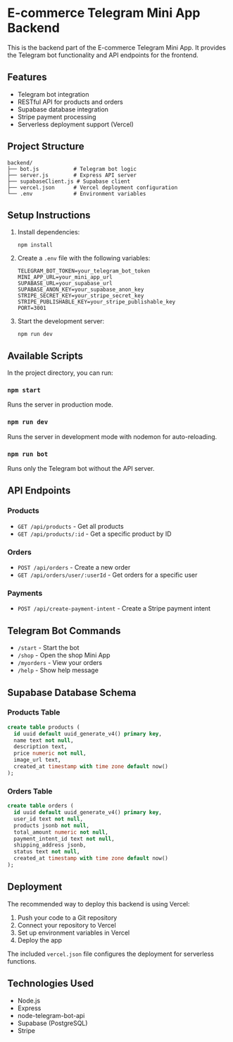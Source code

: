 # E-commerce Telegram Mini App Backend

This is the backend part of the E-commerce Telegram Mini App. It provides the Telegram bot functionality and API endpoints for the frontend.

## Features

- Telegram bot integration
- RESTful API for products and orders
- Supabase database integration
- Stripe payment processing
- Serverless deployment support (Vercel)

## Project Structure

```
backend/
├── bot.js           # Telegram bot logic
├── server.js        # Express API server
├── supabaseClient.js # Supabase client
├── vercel.json      # Vercel deployment configuration
└── .env             # Environment variables
```

## Setup Instructions

1. Install dependencies:
   ```
   npm install
   ```

2. Create a `.env` file with the following variables:
   ```
   TELEGRAM_BOT_TOKEN=your_telegram_bot_token
   MINI_APP_URL=your_mini_app_url
   SUPABASE_URL=your_supabase_url
   SUPABASE_ANON_KEY=your_supabase_anon_key
   STRIPE_SECRET_KEY=your_stripe_secret_key
   STRIPE_PUBLISHABLE_KEY=your_stripe_publishable_key
   PORT=3001
   ```

3. Start the development server:
   ```
   npm run dev
   ```

## Available Scripts

In the project directory, you can run:

### `npm start`

Runs the server in production mode.

### `npm run dev`

Runs the server in development mode with nodemon for auto-reloading.

### `npm run bot`

Runs only the Telegram bot without the API server.

## API Endpoints

### Products

- `GET /api/products` - Get all products
- `GET /api/products/:id` - Get a specific product by ID

### Orders

- `POST /api/orders` - Create a new order
- `GET /api/orders/user/:userId` - Get orders for a specific user

### Payments

- `POST /api/create-payment-intent` - Create a Stripe payment intent

## Telegram Bot Commands

- `/start` - Start the bot
- `/shop` - Open the shop Mini App
- `/myorders` - View your orders
- `/help` - Show help message

## Supabase Database Schema

### Products Table

```sql
create table products (
  id uuid default uuid_generate_v4() primary key,
  name text not null,
  description text,
  price numeric not null,
  image_url text,
  created_at timestamp with time zone default now()
);
```

### Orders Table

```sql
create table orders (
  id uuid default uuid_generate_v4() primary key,
  user_id text not null,
  products jsonb not null,
  total_amount numeric not null,
  payment_intent_id text not null,
  shipping_address jsonb,
  status text not null,
  created_at timestamp with time zone default now()
);
```

## Deployment

The recommended way to deploy this backend is using Vercel:

1. Push your code to a Git repository
2. Connect your repository to Vercel
3. Set up environment variables in Vercel
4. Deploy the app

The included `vercel.json` file configures the deployment for serverless functions.

## Technologies Used

- Node.js
- Express
- node-telegram-bot-api
- Supabase (PostgreSQL)
- Stripe
